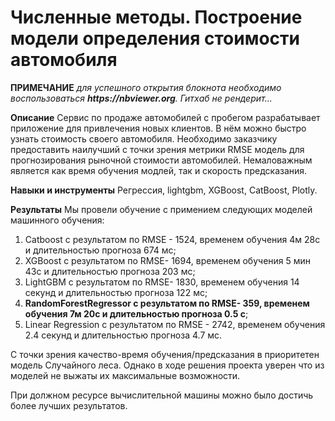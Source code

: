 # Численные методы. Построение модели определения стоимости автомобиля

__ПРИМЕЧАНИЕ__ _для успешного открытия блокнота необходимо воспользоваться __https://nbviewer.org__. Гитхаб не рендерит..._

__Описание__ 
Сервис по продаже автомобилей с пробегом  разрабатывает приложение для привлечения новых клиентов. В нём можно быстро узнать стоимость своего автомобиля. 
Необходимо заказчику предоставить наилучший с точки зрения метрики RMSE модель для прогнозирования рыночной стоимости автомобилей. Немаловажным является как время обучения модлей, так и скорость предсказания.

__Навыки и инструменты__ 
Регрессия, lightgbm, XGBoost, CatBoost, Plotly.

__Результаты__
Мы провели обучение с примением следующих моделей машинного обучения:
1. Catboost c результатом по RMSE - 1524, временем обучения 4м 28с и длительностью прогноза 674 мс;
2. XGBoost c результатом по RMSE- 1694, временем обучения 5 мин 43с и длительностью прогноза 203 мс;
3. LightGBM c результатом по RMSE- 1830, временем обучения 14 секунд и длительностью прогноза 122 мс;
4. __RandomForestRegressor c результатом по RMSE- 359, временем обучения 7м 20с и длительностью прогноза 0.5 с__;
5. Linear Regression c результатом по RMSE - 2742, временем обучения 2.4 секунд и длительностью прогноза 4.7 мс.

С точки зрения качество-время обучения/предсказания в приоритетен модель Случайного леса. Однако в ходе решения проекта уверен что из моделей не выжаты их максимальные возможности. 

При должном ресурсе вычислительной машины можно было достичь более лучших результатов.
